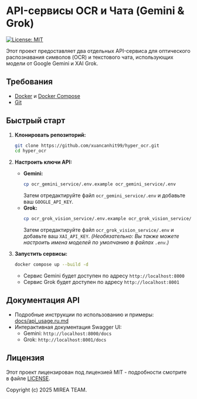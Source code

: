 # API-сервисы OCR и Чата (Gemini & Grok)

[![License: MIT](https://img.shields.io/badge/License-MIT-yellow.svg)](https://opensource.org/licenses/MIT)

Этот проект предоставляет два отдельных API-сервиса для оптического распознавания символов (OCR) и текстового чата, использующих модели от Google Gemini и XAI Grok.

## Требования

*   [Docker](https://docs.docker.com/get-docker/) и [Docker Compose](https://docs.docker.com/compose/install/)
*   [Git](https://git-scm.com/downloads)

## Быстрый старт

1.  **Клонировать репозиторий:**
    ```bash
    git clone https://github.com/xuancanhit99/hyper_ocr.git
    cd hyper_ocr
    ```

2.  **Настроить ключи API:**
    *   **Gemini:**
        ```bash
        cp ocr_gemini_service/.env.example ocr_gemini_service/.env
        ```
        Затем отредактируйте файл `ocr_gemini_service/.env` и добавьте ваш `GOOGLE_API_KEY`.
    *   **Grok:**
        ```bash
        cp ocr_grok_vision_service/.env.example ocr_grok_vision_service/.env
        ```
        Затем отредактируйте файл `ocr_grok_vision_service/.env` и добавьте ваш `XAI_API_KEY`.
    *(Необязательно: Вы также можете настроить имена моделей по умолчанию в файлах `.env`.)*

3.  **Запустить сервисы:**
    ```bash
    docker compose up --build -d
    ```
    *   Сервис Gemini будет доступен по адресу `http://localhost:8000`
    *   Сервис Grok будет доступен по адресу `http://localhost:8001`

## Документация API

*   Подробные инструкции по использованию и примеры: [docs/api_usage.ru.md](docs/api_usage.ru.md)
*   Интерактивная документация Swagger UI:
    *   Gemini: `http://localhost:8000/docs`
    *   Grok: `http://localhost:8001/docs`

## Лицензия

Этот проект лицензирован под лицензией MIT - подробности смотрите в файле [LICENSE](LICENSE).

Copyright (c) 2025 MIREA TEAM.